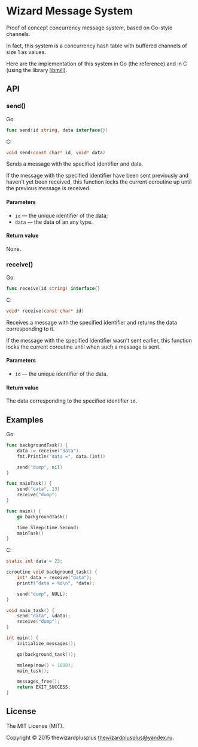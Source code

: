 # Wizard Message System

Proof of concept concurrency message system, based on Go-style channels.

In fact, this system is a concurrency hash table with buffered channels of size
1 as values.

Here are the implementation of this system in Go (the reference) and in C (using
the library [libmill](http://libmill.org/)).

## API

### send()

Go:

```go
func send(id string, data interface{})
```

C:

```c
void send(const char* id, void* data)
```

Sends a message with the specified identifier and data.

If the message with the specified identifier have been sent previously and
haven't yet been received, this function locks the current coroutine up until
the previous message is received.

#### Parameters

* `id` &mdash; the unique identifier of the data;
* `data` &mdash; the data of an any type.

#### Return value

None.

### receive()

Go:

```go
func receive(id string) interface{}
```

C:

```c
void* receive(const char* id)
```

Receives a message with the specified identifier and returns the data
corresponding to it.

If the message with the specified identifier wasn't sent earlier, this function
locks the current coroutine until when such a message is sent.

#### Parameters

* `id` &mdash; the unique identifier of the data.

#### Return value

The data corresponding to the specified identifier `id`.

## Examples

Go:

```go
func backgroundTask() {
	data := receive("data")
	fmt.Println("data =", data.(int))

	send("dump", nil)
}

func mainTask() {
	send("data", 23)
	receive("dump")
}

func main() {
	go backgroundTask()

	time.Sleep(time.Second)
	mainTask()
}
```

C:

```c
static int data = 23;

coroutine void background_task() {
	int* data = receive("data");
	printf("data = %d\n", *data);

	send("dump", NULL);
}

void main_task() {
	send("data", &data);
	receive("dump");
}

int main() {
	initialize_messages();

	go(background_task());

	msleep(now() + 1000);
	main_task();

	messages_free();
	return EXIT_SUCCESS;
}
```

## License

The MIT License (MIT).

Copyright &copy; 2015 thewizardplusplus <thewizardplusplus@yandex.ru>.
